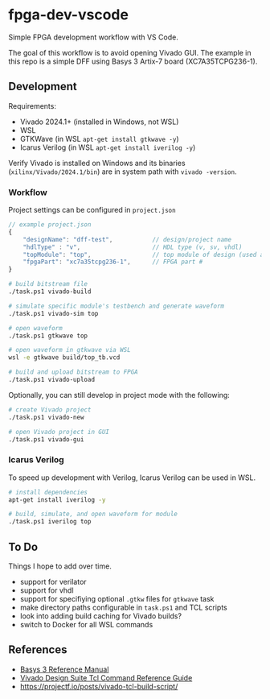 # fpga-dev-vscode

Simple FPGA development workflow with VS Code.

The goal of this workflow is to avoid opening Vivado GUI.
The example in this repo is a simple DFF using Basys 3 Artix-7 board (XC7A35TCPG236-1).

## Development

Requirements:
- Vivado 2024.1+ (installed in Windows, not WSL)
- WSL
- GTKWave (in WSL `apt-get install gtkwave -y`)
- Icarus Verilog (in WSL `apt-get install iverilog -y`)

Verify Vivado is installed on Windows and its binaries (`xilinx/Vivado/2024.1/bin`) 
are in system path with `vivado -version`.

### Workflow

Project settings can be configured in `project.json`

```js
// example project.json
{
    "designName": "dff-test",           // design/project name
    "hdlType" : "v",                    // HDL type (v, sv, vhdl)
    "topModule": "top",                 // top module of design (used as default target module if none specified in task.ps1)
    "fpgaPart": "xc7a35tcpg236-1",      // FPGA part #
}
```

```sh
# build bitstream file
./task.ps1 vivado-build

# simulate specific module's testbench and generate waveform
./task.ps1 vivado-sim top

# open waveform
./task.ps1 gtkwave top

# open waveform in gtkwave via WSL
wsl -e gtkwave build/top_tb.vcd

# build and upload bitstream to FPGA
./task.ps1 vivado-upload
```

Optionally, you can still develop in project mode with the following:

```sh
# create Vivado project
./task.ps1 vivado-new

# open Vivado project in GUI
./task.ps1 vivado-gui
```

### Icarus Verilog

To speed up development with Verilog, Icarus Verilog can be used in WSL.

```sh
# install dependencies
apt-get install iverilog -y

# build, simulate, and open waveform for module
./task.ps1 iverilog top
```

## To Do

Things I hope to add over time.

- support for verilator
- support for vhdl
- support for specifiying optional `.gtkw` files for `gtkwave` task
- make directory paths configurable in `task.ps1` and TCL scripts
- look into adding build caching for Vivado builds?
- switch to Docker for all WSL commands

## References

- [Basys 3 Reference Manual](https://digilent.com/reference/programmable-logic/basys-3/reference-manual)
- [Vivado Design Suite Tcl Command Reference Guide](https://docs.amd.com/r/en-US/ug835-vivado-tcl-commands)
- https://projectf.io/posts/vivado-tcl-build-script/
